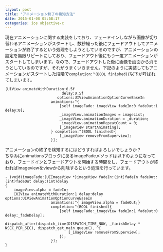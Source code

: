 ```yaml
---
layout: post
title: "アニメーション終了の検知方法"
date: 2015-01-08 05:58:17
categories: ios objective-c
---
```

<p>現在アニメーションに関する実装をしており、フェードインしながら画像が切り替わるアニメーションがスタートし、数秒経った後にフェードアウトしてアニメーションが終了するという処理をしようとしているのですが、アニメーションの設定を無限リピートにしており、フェードアウト後にもう一度アニメーションがスタートしてしまいます。なので、フェードアウトした後に画像を画面から消そうとしているのですが、それがうまくいきません。下記のように実装してもアニメーションがスタートした段階で<code>completion:^(BOOL finished){</code>以下が呼ばれてしまいます。</p>

<pre><code>[UIView animateWithDuration:0.5f
                          delay:0.5f
                        options:UIViewAnimationOptionCurveEaseIn
                     animations:^{
                         [self imageFade:_imageView fadeIn:0 fadeOut:1 delay:0];
                         _imageView.animationImages = imageList;
                         _imageView.animationDuration = _duration;
                         _imageView.animationRepeatCount = 0;
                         [_imageView startAnimating];
                     } completion:^(BOOL finished){
                         [_imageView removeFromSuperview];
                     }];
</code></pre>

<p>アニメーションの終了を検知するにはどうすればよろしいでしょうか？<br>
ちなみにanimationsブロックにあるimageFadeメソッドは以下のようになっており、フェードインとフェードアウトを開始する時間をし、フェードアウトが終わればimageviewをviewから削除するという処理を行っています。</p>

<pre><code>- (void)imageFade:(UIImageView *)imageView fadeIn:(int)fadeIn fadeOut:(int)fadeOut delay:(int)delay
{
    imageView.alpha = fadeIn;
    [UIView animateWithDuration:1 delay:delay options:UIViewAnimationOptionCurveEaseIn
                     animations:^{ imageView.alpha = fadeOut;}
                     completion:^(BOOL finished){
                         [self imageFade:_imageView fadeIn:1 fadeOut:0 delay:_fadeDelay];
                         dispatch_after(dispatch_time(DISPATCH_TIME_NOW, _finishDelay * NSEC_PER_SEC), dispatch_get_main_queue(), ^{
                             [_imageView removeFromSuperview];
                         });
                     }];
}
</code></pre>
